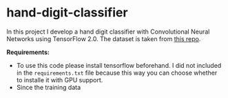 # hand-digit-classifier
In this project I develop a hand digit classifier with Convolutional Neural Networks using TensorFlow 2.0. The dataset is taken from [this repo](https://github.com/ardamavi/Sign-Language-Digits-Dataset).

**Requirements:**
- To use this code please install tensorflow beforehand. I did not included in the `requirements.txt` file because this way you can choose whether to installe it with GPU support.
- Since the training data 

